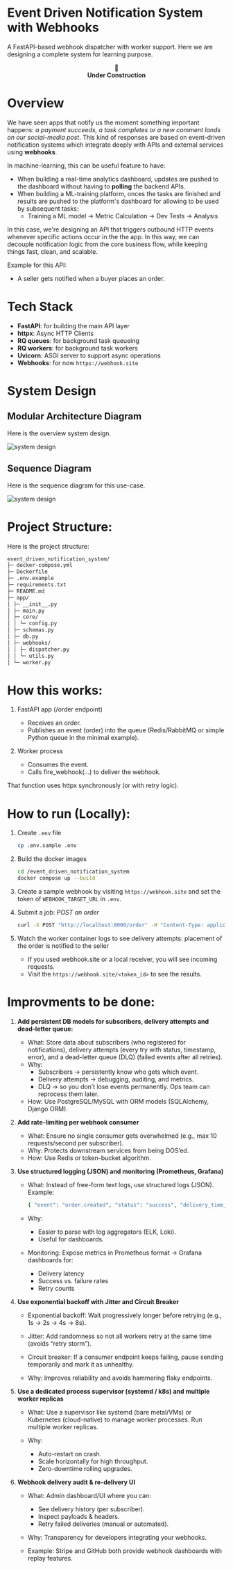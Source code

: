 # Event Driven Notification System with Webhooks

A FastAPI-based webhook dispatcher with worker support. Here we are designing a complete system for learning purpose.

<p align="center">
  🚧 <br />
  <b>Under Construction</b>
</p>

# Overview

We have seen apps that notify us the moment something important happens: *a payment succeeds, a task completes or a new comment lands on our social-media post*. This kind of responses are based on event-driven notification systems which integrate deeply with APIs and external services using **webhooks**.

In machine-learning, this can be useful feature to have:
- When building a real-time analytics dashboard, updates are pushed to the dashboard without having to **polling** the backend APIs.
- When building a ML-training platform, onces the tasks are finished and results are pushed to the platform's dashboard for allowing to be used by subsequent tasks:
    - Training a ML model -> Metric Calculation -> Dev Tests -> Analysis

In this case, we're designing an API that triggers outbound HTTP events whenever specific actions occur in the the app. In this way, we can decouple notification logic from the core business flow, while keeping things fast, clean, and scalable.

Example for this API:

- A seller gets notified when a buyer places an order.

# Tech Stack

- **FastAPI**: for building the main API layer
- **httpx**: Async HTTP Clients
- **RQ queues**: for background task queueing
- **RQ workers**: for background task workers
- **Uvicorn**: ASGI server to support async operations
- **Webhooks**: for now `https://webhook.site`


# System Design

## Modular Architecture Diagram

Here is the overview system design.

![system design](/api_design/FastAPI/event_driven_notification_system/assets/Event-driven_notification_system_modular_architecture_diagram.png)

## Sequence Diagram

Here is the sequence diagram for this use-case.

![system design](/api_design/FastAPI/event_driven_notification_system/assets/Event-driven_notification_system_sequence_diagram.png)


# Project Structure:

Here is the project structure:

```markdown
event_driven_notification_system/
├─ docker-compose.yml
├─ Dockerfile
├─ .env.example
├─ requirements.txt
├─ README.md
├─ app/
│ ├─ __init__.py
│ ├─ main.py
│ ├─ core/
│ │ └─ config.py
│ ├─ schemas.py
│ ├─ db.py
│ ├─ webhooks/
│ │ ├─ dispatcher.py
│ │ └─ utils.py
│ └─ worker.py
```


# How this works:

1. FastAPI app (/order endpoint)
    - Receives an order.
    - Publishes an event (order) into the queue (Redis/RabbitMQ or simple Python queue in the minimal example).

2. Worker process
    - Consumes the event.
    - Calls fire_webhook(...) to deliver the webhook.

That function uses httpx synchronously (or with retry logic).

<!-- ## How RQ works:

1. RQ enqueues callables (functions) into Redis.
2. A worker process pulls the job and executes it. -->


# How to run (Locally):

1. Create `.env` file

    ```bash
    cp .env.sample .env
    ```

2. Build the docker images

    ```bash
    cd /event_driven_notification_system
    docker compose up --build
    ```

3. Create a sample webhook by visiting `https://webhook.site` and set the token of `WEBHOOK_TARGET_URL` in `.env`.

4. Submit a job: *POST an order*

    ```bash
    curl -X POST "http://localhost:8000/order" -H "Content-Type: application/json" -d '{"order_id": 123, "user_id": 7, "amount": 49.9}'
    ```

5. Watch the worker container logs to see delivery attempts: placement of the order is notified to the seller

    - If you used webhook.site or a local receiver, you will see incoming requests.
    - Visit the `https://webhook.site/<token_id>` to see the results.


# Improvments to be done:

1. **Add persistent DB models for subscribers, delivery attempts and dead-letter queue:**

    - What: Store data about subscribers (who registered for notifications), delivery attempts (every try with status, timestamp, error), and a dead-letter queue (DLQ) (failed events after all retries).
    - Why:
        - Subscribers → persistently know who gets which event.
        - Delivery attempts → debugging, auditing, and metrics.
        - DLQ → so you don’t lose events permanently. Ops team can reprocess them later.
    - How: Use PostgreSQL/MySQL with ORM models (SQLAlchemy, Django ORM).

2. **Add rate-limiting per webhook consumer**

    - What: Ensure no single consumer gets overwhelmed (e.g., max 10 requests/second per subscriber).
    - Why: Protects downstream services from being DOS’ed.
    - How: Use Redis or token-bucket algorithm.

3. **Use structured logging (JSON) and monitoring (Prometheus, Grafana)**

    - What: Instead of free-form text logs, use structured logs (JSON). Example:

        ```bash
        { "event": "order.created", "status": "success", "delivery_time_ms": 120 }
        ```


    - Why:
        - Easier to parse with log aggregators (ELK, Loki).
        - Useful for dashboards.

    - Monitoring: Expose metrics in Prometheus format → Grafana dashboards for:
        - Delivery latency
        - Success vs. failure rates
        - Retry counts

4. **Use exponential backoff with Jitter and Circuit Breaker**

    - Exponential backoff: Wait progressively longer before retrying (e.g., 1s → 2s → 4s → 8s).

    - Jitter: Add randomness so not all workers retry at the same time (avoids “retry storm”).

    - Circuit breaker: If a consumer endpoint keeps failing, pause sending temporarily and mark it as unhealthy.

    - Why: Improves reliability and avoids hammering flaky endpoints.

5. **Use a dedicated process supervisor (systemd / k8s) and multiple worker replicas**

    - What: Use a supervisor like systemd (bare metal/VMs) or Kubernetes (cloud-native) to manage worker processes. Run multiple worker replicas.

    - Why:
        - Auto-restart on crash.
        - Scale horizontally for high throughput.
        - Zero-downtime rolling upgrades.

6. **Webhook delivery audit & re-delivery UI**
    - What: Admin dashboard/UI where you can:
        - See delivery history (per subscriber).
        - Inspect payloads & headers.
        - Retry failed deliveries (manual or automated).

    - Why: Transparency for developers integrating your webhooks.
    - Example: Stripe and GitHub both provide webhook dashboards with replay features.